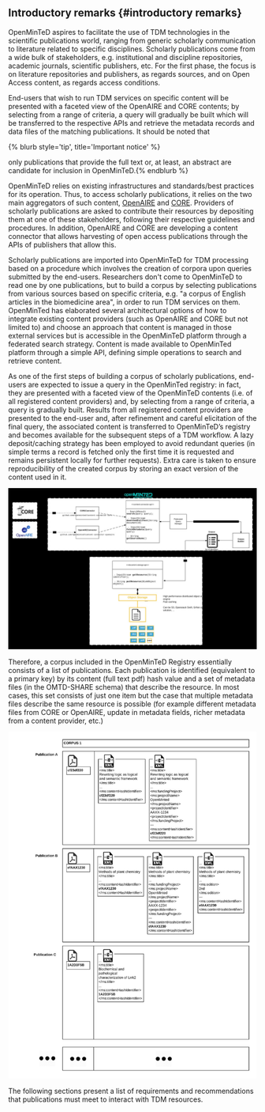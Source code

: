 ## Introductory remarks {#introductory remarks}

OpenMinTeD aspires to facilitate the use of TDM technologies in the scientific publications world, ranging from generic scholarly communication to literature related to specific disciplines. Scholarly publications come from a wide bulk of stakeholders, e.g. institutional and discipline repositories, academic journals, scientific publishers, etc. For the first phase, the focus is on literature repositories and publishers, as regards sources, and on Open Access content, as regards access conditions.



End-users that wish to run TDM services on specific content will be presented with a faceted view of the OpenAIRE and CORE contents; by selecting from a range of criteria, a query will gradually be built which will be transferred to the respective APIs and retrieve the metadata records and data files of the matching publications. It should be noted that



{% blurb style='tip', title='Important notice' %}

only publications that provide the full text or, at least, an abstract are candidate for inclusion in OpenMinTeD.{% endblurb %}



OpenMinTeD relies on existing infrastructures and standards/best practices for its operation. Thus, to access scholarly publications, it relies on the two main aggregators of such content, [OpenAIRE](/www.openaire.eu) and [CORE](/core.ac.uk). Providers of scholarly publications are asked to contribute their resources by depositing them at one of these stakeholders, following their respective guidelines and procedures. In addition, OpenAIRE and CORE are developing a content connector that allows harvesting of open access publications through the APIs of publishers that allow this.

Scholarly publications are imported into OpenMinTeD for TDM processing based on a procedure which involves the creation of corpora upon queries submitted by the end-users. Researchers don't come to OpenMinTeD to read one by one publications, but to build a corpus by selecting publications from various sources based on specific criteria, e.g. "a corpus of English articles in the biomedicine area", in order to run TDM services on them. 
OpenMinTed has elaborated several architectural options of how to integrate existing content providers (such as OpenAIRE and CORE but not limited to) and choose an approach that content is managed in those external services but is accessible in the OpenMinTeD platform through a federated search strategy. Content is made available to OpenMinTed platform through a simple API, defining simple operations to search and retrieve content. 

As one of the first steps of building a corpus of scholarly publications, end-users are expected to issue a query in the OpenMinTed registry: in fact, they are presented with a faceted view of the OpenMinTeD contents \(i.e. of all registered content providers\) and, by selecting from a range of criteria, a query is gradually built. Results from all registered content providers are presented to the end-user and, after refinement and careful elicitation of the final query, the associated content is transferred to OpenMinTeD’s registry and becomes available for the subsequent steps of a TDM workflow. A lazy deposit/caching strategy has been employed to avoid redundant queries (in simple terms a record is fetched only the first time it is requested and remains persistent locally for further requests). Extra care is taken to ensure reproducibility of the created corpus by storing an exact version of the content used in it.

![](/assets/contentConnector1.jpg)

Therefore, a corpus included in the OpenMinTeD Registry essentially consists of a list of publications. Each publication is identified (equivalent to a primary key) by its content (full text pdf) hash value and a set of metadata files (in the OMTD-SHARE schema) that describe the resource. In most cases, this set consists of just one item but the case that multiple metadata files describe the same resource is possible (for example different metadata files from CORE or OpenAIRE, update in metadata fields, richer metadata from a content provider, etc.) 

![](/assets/contentConnector2.jpg)

The following sections present a list of requirements and recommendations that publications must meet to interact with TDM resources.

